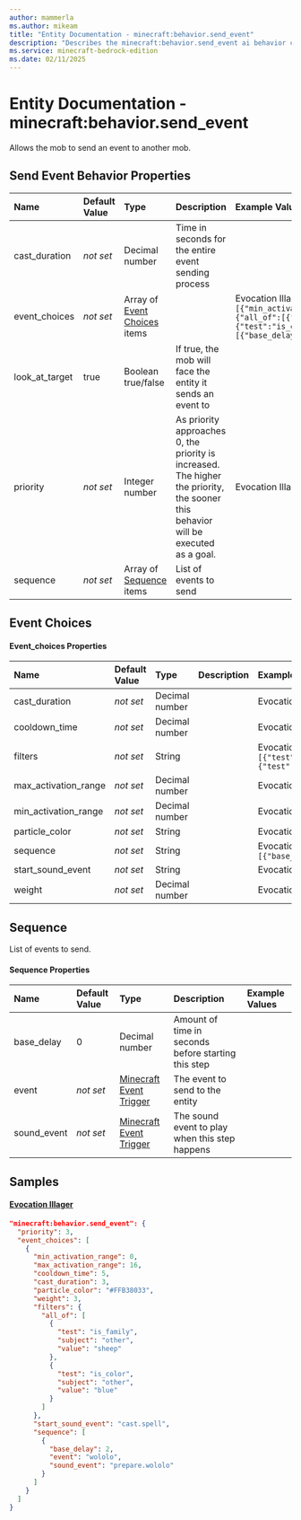 ```yaml
---
author: mammerla
ms.author: mikeam
title: "Entity Documentation - minecraft:behavior.send_event"
description: "Describes the minecraft:behavior.send_event ai behavior component"
ms.service: minecraft-bedrock-edition
ms.date: 02/11/2025 
---
```


# Entity Documentation - minecraft:behavior.send_event

Allows the mob to send an event to another mob.


## Send Event Behavior Properties

|Name       |Default Value |Type |Description |Example Values |
|:----------|:-------------|:----|:-----------|:------------- |
| cast_duration | *not set* | Decimal number | Time in seconds for the entire event sending process |  | 
| event_choices | *not set* | Array of [Event Choices](#event-choices) items |  | Evocation Illager: `[{"min_activation_range":0,"max_activation_range":16,"cooldown_time":5,"cast_duration":3,"particle_color":"#FFB38033","weight":3,"filters":{"all_of":[{"test":"is_family","subject":"other","value":"sheep"},{"test":"is_color","subject":"other","value":"blue"}]},"start_sound_event":"cast.spell","sequence":[{"base_delay":2,"event":"wololo","sound_event":"prepare.wololo"}]}]` | 
| look_at_target | true | Boolean true/false | If true, the mob will face the entity it sends an event to |  | 
| priority | *not set* | Integer number | As priority approaches 0, the priority is increased. The higher the priority, the sooner this behavior will be executed as a goal. | Evocation Illager: `3` | 
| sequence | *not set* | Array of [Sequence](#sequence) items | List of events to send |  | 

## Event Choices

#### Event_choices Properties

|Name       |Default Value |Type |Description |Example Values |
|:----------|:-------------|:----|:-----------|:------------- |
| cast_duration | *not set* | Decimal number |  | Evocation Illager: `3` | 
| cooldown_time | *not set* | Decimal number |  | Evocation Illager: `5` | 
| filters | *not set* | String |  | Evocation Illager: `{"all_of":[{"test":"is_family","subject":"other","value":"sheep"},{"test":"is_color","subject":"other","value":"blue"}]}` | 
| max_activation_range | *not set* | Decimal number |  | Evocation Illager: `16` | 
| min_activation_range | *not set* | Decimal number |  | Evocation Illager: `0` | 
| particle_color | *not set* | String |  | Evocation Illager: `"#FFB38033"` | 
| sequence | *not set* | String |  | Evocation Illager: `[{"base_delay":2,"event":"wololo","sound_event":"prepare.wololo"}]` | 
| start_sound_event | *not set* | String |  | Evocation Illager: `"cast.spell"` | 
| weight | *not set* | Decimal number |  | Evocation Illager: `3` | 

## Sequence
List of events to send.


#### Sequence Properties

|Name       |Default Value |Type |Description |Example Values |
|:----------|:-------------|:----|:-----------|:------------- |
| base_delay | 0 | Decimal number | Amount of time in seconds before starting this step |  | 
| event | *not set* | [Minecraft Event Trigger](../Definitions/NestedTables/triggers.md) | The event to send to the entity |  | 
| sound_event | *not set* | [Minecraft Event Trigger](../Definitions/NestedTables/triggers.md) | The sound event to play when this step happens |  | 

## Samples

#### [Evocation Illager](https://github.com/Mojang/bedrock-samples/tree/preview/behavior_pack/entities/evocation_illager.json)


```json
"minecraft:behavior.send_event": {
  "priority": 3,
  "event_choices": [
    {
      "min_activation_range": 0,
      "max_activation_range": 16,
      "cooldown_time": 5,
      "cast_duration": 3,
      "particle_color": "#FFB38033",
      "weight": 3,
      "filters": {
        "all_of": [
          {
            "test": "is_family",
            "subject": "other",
            "value": "sheep"
          },
          {
            "test": "is_color",
            "subject": "other",
            "value": "blue"
          }
        ]
      },
      "start_sound_event": "cast.spell",
      "sequence": [
        {
          "base_delay": 2,
          "event": "wololo",
          "sound_event": "prepare.wololo"
        }
      ]
    }
  ]
}
```
